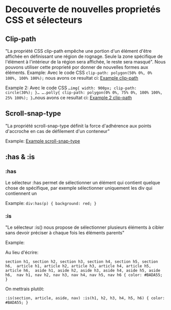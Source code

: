 # Decouverte de nouvelles proprietés CSS et sélecteurs

## Clip-path

"La propriété CSS clip-path empêche une portion d'un élément d'être affichée en définissant une région de rognage. Seule la zone spécifique de l'élément à l'intérieur de la région sera affichée, le reste sera masqué". Nous pouvons utiliser cette proprieté por donner de nouvelles formes aux éléments.
Example:
Avec le code CSS `clip-path: polygon(50% 0%, 0% 100%, 100% 100%);` nous avons ce resultat ci: [Example clip-path](http://www.cepegra-labs.be/webdesign/fed2023/alexandra/html+css/Untitled.png)

Example 2:
Avec le code CSS `…img{
        width: 900px;
        clip-path: circle(30%);
    }…
    ….polly{
        clip-path: polygon(0% 0%, 75% 0%, 100% 100%, 25% 100%);
    }…`nous avons ce resultat ci: [Example 2 clip-path](http://cepegra-labs.be/webdesign/fed2023/diego/html-css/exo-marckdown/index.html)

## Scroll-snap-type

"La propriété scroll-snap-type définit la force d'adhérence aux points d'accroche en cas de défilement d'un conteneur"

Example:
[Example scroll-snap-type](https://discordapp.com/channels/1160117567336222770/1163802451313438803/1185195125173919824)


## :has & :is

### :has

Le sélecteur :has permet de sélectionner un élément qui contient quelque chose de spécifique, par exemple sélectionner uniquement les div qui contiennent un <p>

Example:
`div:has(p) {
  background: red;
}`

### :is

"Le sélecteur :is() nous propose de sélectionner plusieurs éléments à cibler sans devoir préciser à chaque fois les éléments parents"

Example:

Au lieu d'écrire:

`section h1, section h2, section h3, section h4, section h5, section h6, 
article h1, article h2, article h3, article h4, article h5, article h6, 
aside h1, aside h2, aside h3, aside h4, aside h5, aside h6, 
nav h1, nav h2, nav h3, nav h4, nav h5, nav h6 {
  color: #BADA55;
}`

On mettrais plutôt:

`:is(section, article, aside, nav) :is(h1, h2, h3, h4, h5, h6) {
  color: #BADA55;
}`
